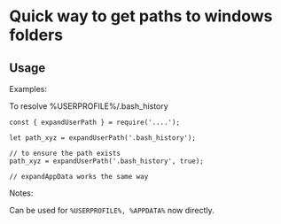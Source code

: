 # Quick way to get paths to windows folders

## Usage

Examples:

To resolve %USERPROFILE%/.bash_history

```
const { expandUserPath } = require('....');

let path_xyz = expandUserPath('.bash_history');

// to ensure the path exists
path_xyz = expandUserPath('.bash_history', true);

// expandAppData works the same way
```

Notes: 

Can be used for `%USERPROFILE%, %APPDATA%` now directly.  



